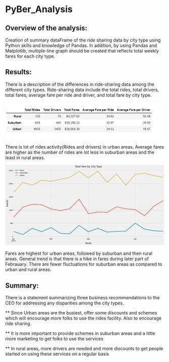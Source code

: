 # PyBer_Analysis

 ## Overview of the analysis:

Creation of summary dataFrame of the ride sharing data by city type using Python skills and knowledge of Pandas. In addition, by using Pandas and Matplotlib, multiple-line graph should be created that reflects total weekly fares for each city type.

 ## Results:

There is a description of the differences in ride-sharing data among the different city types. Ride-sharing data include the total rides, total drivers, total fares, average fare per ride and driver, and total fare by city type. 

![Ride_Sharing](Resources/Ride_Sharing.PNG) 

There is lot of rides activity(Rides and drivers) in urban areas. Average fares are higher as the number of rides are lot less in suburban areas and the least in rural areas.
  
![Line_Chart](Resources/Line_Chart.PNG) 

  Fares are highest for urban areas, followed by  suburban and then rural areas. General trend is that there is a hike in fares during later part of Febrauary. There are fewer fluctuations for suburban areas as compared to urban and rural areas.

 ## Summary:

There is a statement summarizing three business recommendations to the CEO for addressing any disparities among the city types. 


** Since Urban areas are the busiest, offer some discounts and schemes which will encourage more folks to use the rides facility. Also to encourage ride sharing.

** It is more important to provide schemes in suburban areas and a little more marketing to get folks to use the services
 
** In rural areas, more drivers are needed and more discounts to get people started on using these services on a regular basis

